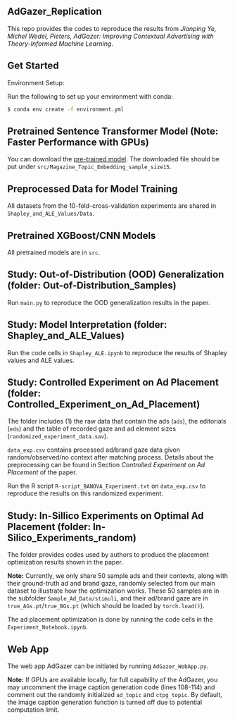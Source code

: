 ## AdGazer_Replication
This repo provides the codes to reproduce the results from *Jianping Ye, Michel Wedel, Pieters, AdGazer: Improving Contextual Advertising with Theory-Informed Machine Learning*.

## Get Started
Environment Setup:

Run the following to set up your environment with conda:
```bash
$ conda env create -f environment.yml
```

## Pretrained Sentence Transformer Model (Note: Faster Performance with GPUs)
You can download the [pre-trained model](https://drive.google.com/file/d/1_Vv1AXZsQGw41s-Q3bcg-k6aos5fK0Pd/view?usp=sharing). The downloaded file should be put under `src/Magazine_Topic_Embedding_sample_size15`.

## Preprocessed Data for Model Training
All datasets from the 10-fold-cross-validation experiments are shared in `Shapley_and_ALE_Values/Data`.

## Pretrained XGBoost/CNN Models
All pretrained models are in `src`.

## Study: Out-of-Distribution (OOD) Generalization (folder: Out-of-Distribution_Samples)
Run `main.py` to reproduce the OOD generalization results in the paper.

## Study: Model Interpretation (folder: Shapley_and_ALE_Values)
Run the code cells in `Shapley_ALE.ipynb` to reproduce the results of Shapley values and ALE values.

## Study: Controlled Experiment on Ad Placement (folder: Controlled_Experiment_on_Ad_Placement)
The folder includes (1) the raw data that contain the ads (`ads`), the editorials (`eds`) and the table of recorded gaze and ad element sizes (`randomized_experiment_data.sav`).

`data_exp.csv` contains processed ad/brand gaze data given random/observed/no context after matching process. Details about the preprocessing can be found in Section *Controlled Experiment on Ad Placement* of the paper.

Run the R script `R-script_BANOVA_Experiment.txt` on `data_exp.csv` to reproduce the results on this randomized experiment.

## Study: In-Sillico Experiments on Optimal Ad Placement (folder: In-Silico_Experiments_random)
The folder provides codes used by authors to produce the placement optimization results shown in the paper. 

**Note:** Currently, we only share 50 sample ads and their contexts, along with their ground-truth ad and brand gaze, randomly selected from our main dataset to illustrate how the optimization works. These 50 samples are in the subfolder `Sample_Ad_Data/stimuli`, and their ad/brand gaze are in `true_AGs.pt`/`true_BGs.pt` (which should be loaded by `torch.load()`).

The ad placement optimization is done by running the code cells in the `Experiment_Notebook.ipynb`.

## Web App
The web app AdGazer can be initiated by running `AdGazer_WebApp.py`.

**Note:** If GPUs are available locally, for full capability of the AdGazer, you may uncomment the image caption generation code (lines 108-114) and comment out the randomly initialized `ad_topic` and `ctpg_topic`. By default, the image caption generation function is turned off due to potential computation limit.